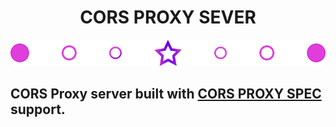 <h1 align="center">CORS PROXY SEVER</h1>

<img src="https://raw.githubusercontent.com/messier31/cors-proxy-spec/master/cors-proxy.png" />


## CORS Proxy server built with [CORS PROXY SPEC](https://github.com/messier31/cors-proxy-spec) support.
